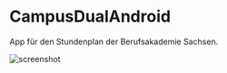 # CampusDualAndroid
App für den Stundenplan der Berufsakademie Sachsen.

![screenshot](https://mattishub.xyz/j/assets/images/cd_app_screenshot.jpg)
